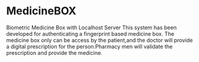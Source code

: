 # MedicineBOX
Biometric Medicine Box with Localhost Server
This system has been developed for authenticating a fingerprint based medicine box. The medicine box only can be access by the patient,and the doctor will provide a digital prescription for the person.Pharmacy men will validate the prescription and provide the medicine. 
